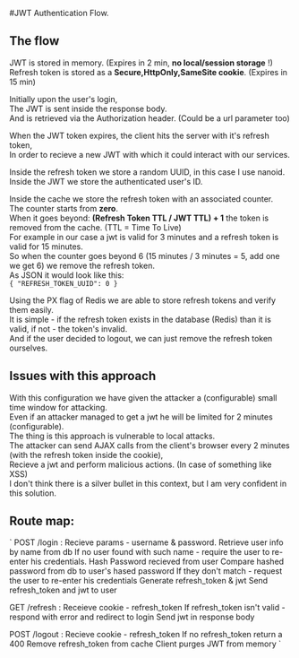#JWT Authentication Flow.
  
## The flow
JWT is stored in memory. (Expires in 2 min, **no local/session storage** !)  
Refresh token is stored as a **Secure,HttpOnly,SameSite cookie**. (Expires in 15 min)  
  
Initially upon the user's login,  
The JWT is sent inside the response body.  
And is retrieved via the Authorization header. (Could be a url parameter too)  
  
When the JWT token expires, the client hits the server with it's refresh token,  
In order to recieve a new JWT with which it could interact with our services.  
  
Inside the refresh token we store a random UUID, in this case I use nanoid.  
Inside the JWT we store the authenticated user's ID.  
  
Inside the cache we store the refresh token with an associated counter.  
The counter starts from **zero**.  
When it goes beyond: **(Refresh Token TTL / JWT TTL) + 1** the token is removed from the cache. (TTL = Time To Live)  
For example in our case a jwt is valid for 3 minutes and a refresh token is valid for 15 minutes.  
So when the counter goes beyond 6 (15 minutes / 3 minutes = 5, add one we get 6) we remove the refresh token.  
As JSON it would look like this:  
`
{
    "REFRESH_TOKEN_UUID": 0
}
`
  
Using the PX flag of Redis we are able to store refresh tokens and verify them easily.  
It is simple - if the refresh token exists in the database (Redis) than it is valid, if not - the token's invalid.  
And if the user decided to logout, we can just remove the refresh token ourselves.  
  
## Issues with this approach
With this configuration we have given the attacker a (configurable) small time window for attacking.  
Even if an attacker managed to get a jwt he will be limited for 2 minutes (configurable).  
The thing is this approach is vulnerable to local attacks.  
The attacker can send AJAX calls from the client's browser every 2 minutes (with the refresh token inside the cookie),  
Recieve a jwt and perform malicious actions. (In case of something like XSS)  
I don't think there is a silver bullet in this context, but I am very confident in this solution.  
  
## Route map:
`
POST /login :
    Recieve params - username & password.
    Retrieve user info by name from db
    If no user found with such name - require the user to re-enter his credentials.
    Hash Password recieved from user
    Compare hashed password from db to user's hased password
    If they don't match - request the user to re-enter his credentials
    Generate refresh_token & jwt
    Send refresh_token and jwt to user

GET /refresh :
    Receieve cookie - refresh_token
    If refresh_token isn't valid - respond with error and redirect to login
    Send jwt in response body

POST /logout :
    Recieve cookie - refresh_token
    If no refresh_token return a 400
    Remove refresh_token from cache
    Client purges JWT from memory
`
  
  
